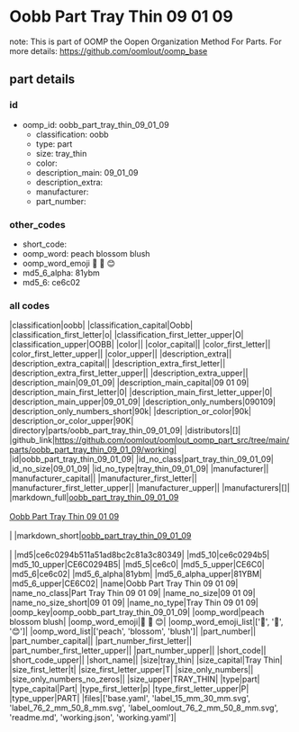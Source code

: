 # Oobb Part Tray Thin 09 01 09  

note: This is part of OOMP the Oopen Organization Method For Parts. For more details: https://github.com/oomlout/oomp_base

##  part details





### id
* oomp_id: oobb_part_tray_thin_09_01_09
  * classification: oobb
  * type: part
  * size: tray_thin
  * color: 
  * description_main: 09_01_09
  * description_extra: 
  * manufacturer: 
  * part_number: 

### other_codes
* short_code: 
* oomp_word: peach blossom blush
* oomp_word_emoji :peach: :blossom: :blush:
* md5_6_alpha: 81ybm
* md5_6: ce6c02

### all codes 
|classification|oobb|
|classification_capital|Oobb|
|classification_first_letter|o|
|classification_first_letter_upper|O|
|classification_upper|OOBB|
|color||
|color_capital||
|color_first_letter||
|color_first_letter_upper||
|color_upper||
|description_extra||
|description_extra_capital||
|description_extra_first_letter||
|description_extra_first_letter_upper||
|description_extra_upper||
|description_main|09_01_09|
|description_main_capital|09 01 09|
|description_main_first_letter|0|
|description_main_first_letter_upper|0|
|description_main_upper|09_01_09|
|description_only_numbers|090109|
|description_only_numbers_short|90k|
|description_or_color|90k|
|description_or_color_upper|90K|
|directory|parts/oobb_part_tray_thin_09_01_09|
|distributors|[]|
|github_link|https://github.com/oomlout/oomlout_oomp_part_src/tree/main/parts/oobb_part_tray_thin_09_01_09/working|
|id|oobb_part_tray_thin_09_01_09|
|id_no_class|part_tray_thin_09_01_09|
|id_no_size|09_01_09|
|id_no_type|tray_thin_09_01_09|
|manufacturer||
|manufacturer_capital||
|manufacturer_first_letter||
|manufacturer_first_letter_upper||
|manufacturer_upper||
|manufacturers|[]|
|markdown_full|[oobb_part_tray_thin_09_01_09](https://github.com/oomlout/oomlout_oomp_part_src/tree/main/parts/oobb_part_tray_thin_09_01_09/working)<br>[](https://github.com/oomlout/oomlout_oomp_part_src/tree/main/parts/oobb_part_tray_thin_09_01_09/working)<br>[Oobb Part Tray Thin 09 01 09](https://github.com/oomlout/oomlout_oomp_part_src/tree/main/parts/oobb_part_tray_thin_09_01_09/working)<br><br>|
|markdown_short|[oobb_part_tray_thin_09_01_09](https://github.com/oomlout/oomlout_oomp_part_src/tree/main/parts/oobb_part_tray_thin_09_01_09/working)<br><br>|
|md5|ce6c0294b511a51ad8bc2c81a3c80349|
|md5_10|ce6c0294b5|
|md5_10_upper|CE6C0294B5|
|md5_5|ce6c0|
|md5_5_upper|CE6C0|
|md5_6|ce6c02|
|md5_6_alpha|81ybm|
|md5_6_alpha_upper|81YBM|
|md5_6_upper|CE6C02|
|name|Oobb Part Tray Thin 09 01 09|
|name_no_class|Part Tray Thin 09 01 09|
|name_no_size|09 01 09|
|name_no_size_short|09 01 09|
|name_no_type|Tray Thin 09 01 09|
|oomp_key|oomp_oobb_part_tray_thin_09_01_09|
|oomp_word|peach blossom blush|
|oomp_word_emoji|:peach: :blossom: :blush:|
|oomp_word_emoji_list|[':peach:', ':blossom:', ':blush:']|
|oomp_word_list|['peach', 'blossom', 'blush']|
|part_number||
|part_number_capital||
|part_number_first_letter||
|part_number_first_letter_upper||
|part_number_upper||
|short_code||
|short_code_upper||
|short_name||
|size|tray_thin|
|size_capital|Tray Thin|
|size_first_letter|t|
|size_first_letter_upper|T|
|size_only_numbers||
|size_only_numbers_no_zeros||
|size_upper|TRAY_THIN|
|type|part|
|type_capital|Part|
|type_first_letter|p|
|type_first_letter_upper|P|
|type_upper|PART|
|files|['base.yaml', 'label_15_mm_30_mm.svg', 'label_76_2_mm_50_8_mm.svg', 'label_oomlout_76_2_mm_50_8_mm.svg', 'readme.md', 'working.json', 'working.yaml']|
